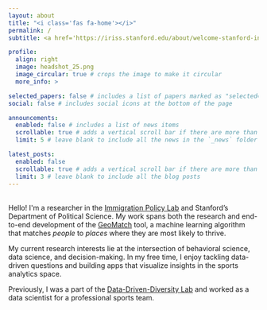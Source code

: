 ```yaml
---
layout: about
title: "<i class='fas fa-home'></i>"
permalink: /
subtitle: <a href='https://iriss.stanford.edu/about/welcome-stanford-institute-research-social-sciences'>IRiSS Predoctoral Fellow</a>

profile:
  align: right
  image: headshot_25.png
  image_circular: true # crops the image to make it circular
  more_info: >

selected_papers: false # includes a list of papers marked as "selected={true}"
social: false # includes social icons at the bottom of the page

announcements:
  enabled: false # includes a list of news items
  scrollable: true # adds a vertical scroll bar if there are more than 3 news items
  limit: 5 # leave blank to include all the news in the `_news` folder

latest_posts:
  enabled: false
  scrollable: true # adds a vertical scroll bar if there are more than 3 new posts items
  limit: 3 # leave blank to include all the blog posts
---
```

<div style="margin-top: 2rem;"></div>

Hello! I'm a researcher in the [Immigration Policy Lab](https://immigrationlab.org/) and Stanford’s Department of Political Science. My work spans both the research and end-to-end development of the [GeoMatch](https://immigrationlab.org/geomatch/) tool, a machine learning algorithm that matches *people* to *places* where they are most likely to thrive.

My current research interests lie at the intersection of behavioral science, data science, and decision-making. In my free time, I enjoy tackling data-driven questions and building apps that visualize insights in the sports analytics space. 

Previously, I was a part of the [Data-Driven-Diversity Lab](https://www.d3lab.org/) and worked as a data scientist for a professional sports team.

